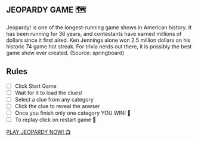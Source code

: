 ## JEOPARDY GAME 🗺️
Jeopardy! is one of the longest-running game shows in American history. It has been running for 36 years, and contestants have earned millions of dollars since it first aired. Ken Jennings alone won 2.5 million dollars on his historic 74 game hot streak. For trivia nerds out there, it is possibly the best game show ever created. (Source: springboard)
## Rules
- [ ] Click Start Game
- [ ] Wait for it to load the clues!
- [ ] Select a clue from any category
- [ ] Click the clue to reveal the anwser
- [ ] Once you finish only one category YOU WIN! 🤑
- [ ] To replay click on restart game 🚀

[PLAY JEOPARDY NOW! 📺](https://adnfx2.github.io/jeopardy/)
